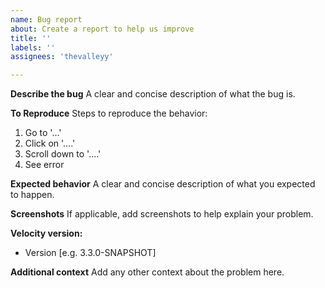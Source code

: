 ```yaml
---
name: Bug report
about: Create a report to help us improve
title: ''
labels: ''
assignees: 'thevalleyy'

---
```


**Describe the bug**
A clear and concise description of what the bug is.

**To Reproduce**
Steps to reproduce the behavior:
1. Go to '...'
2. Click on '....'
3. Scroll down to '....'
4. See error

**Expected behavior**
A clear and concise description of what you expected to happen.

**Screenshots**
If applicable, add screenshots to help explain your problem.

**Velocity version:**
 - Version [e.g. 3.3.0-SNAPSHOT]

**Additional context**
Add any other context about the problem here.
